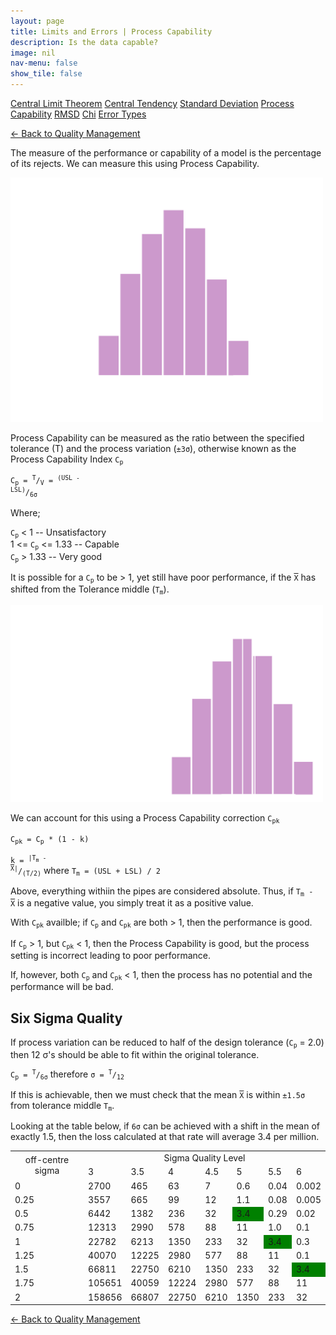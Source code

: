 ```yaml
---
layout: page
title: Limits and Errors | Process Capability
description: Is the data capable?
image: nil
nav-menu: false
show_tile: false
---
```


<a href="central-limit-theorem.html" class="button small">Central Limit Theorem</a>
<a href="central-tendency.html" class="button small">Central Tendency</a>
<a href="standard-deviation.html" class="button small">Standard Deviation</a>
<a href="process-capability.html" class="button special small">Process Capability</a>
<a href="rmsd.html" class="button small">RMSD</a>
<a href="chi.html" class="button small">Chi</a>
<a href="error-types.html" class="button small">Error Types</a>

<script src="../assets/js/spc.js"></script>
<script src="../assets/js/process-capability.js"></script>

<a href="/quality-management">&#x2190; Back to Quality Management</a>

The measure of the performance or capability of a model is the percentage of its rejects. We can measure this using Process Capability.

<img src="../../assets/images/process-capability.png" width="500" />

Process Capability can be measured as the ratio between the specified tolerance (T) and the process variation (<code>&#xB1;3&sigma;</code>), otherwise known as the Process Capability Index <code>C<sub>p</sub></code>

<code>C<sub>p</sub> = <sup>T</sup>/<sub>V</sub> = <sup>(USL - LSL)</sup>/<sub>6&sigma;</sub></code>

Where;

<code>C<sub>p</sub></code> < 1 -- Unsatisfactory<br />
1 <= <code>C<sub>p</sub></code> <= 1.33 -- Capable<br />
<code>C<sub>p</sub></code> > 1.33 -- Very good

It is possible for a <code>C<sub>p</sub></code> to be > 1, yet still have poor performance, if the <code><span style="text-decoration: overline;">X</span></code> has shifted from the Tolerance middle (<code>T<sub>m</sub></code>).

<img src="../../assets/images/process-capability-shift.png" width="500" />

We can account for this using a Process Capability correction <code>C<sub>pk</sub></code>

<code>C<sub>pk</sub> = C<sub>p</sub> * (1 - k)</code>

<code>k = <sup>|T<sub>m</sub> - <span style="text-decoration: overline;">X</span>|</sup>/<sub>(T/2)</sub></code> where <code>T<sub>m</sub> = (USL + LSL) / 2</code>

Above, everything withiin the pipes are considered absolute.  Thus, if <code>T<sub>m</sub> - <span style="text-decoration: overline;">X</span></code> is a negative value, you simply treat it as a positive value.

With <code>C<sub>pk</sub></code> availble; if <code>C<sub>p</sub></code> and <code>C<sub>pk</sub></code> are both > 1, then the performance is good.

If <code>C<sub>p</sub></code> > 1, but <code>C<sub>pk</sub></code> < 1, then the Process Capability is good, but the process setting is incorrect leading to poor performance.

If, however, both <code>C<sub>p</sub></code> and <code>C<sub>pk</sub></code> < 1, then the process has no potential and the performance will be bad.

## Six Sigma Quality

If process variation can be reduced to half of the design tolerance (<code>C<sub>p</sub></code> = 2.0) then 12 &sigma;'s should be able to fit within the original tolerance.

<code>C<sub>p</sub> = <sup>T</sup>/<sub>6&sigma;</sub></code> therefore <code>&sigma; = <sup>T</sup>/<sub>12</sub></code>

If this is achievable, then we must check that the mean <code><span style="text-decoration: overline;">X</span></code> is within <code>&#xB1;1.5&sigma;</code> from tolerance middle <code>T<sub>m</sub></code>.

Looking at the table below, if <code>6&sigma;</code> can be achieved with a shift in the mean of exactly 1.5, then the loss calculated at that rate will average 3.4 per million. 

<table>
  <tr>
    <td rowspan="2" width="150" style="text-align: center;">off-centre sigma</td>
    <td colspan="7" style="text-align: center;">Sigma Quality Level</td>
  </tr>
  <tr>
    <td>3</td>
    <td>3.5</td>
    <td>4</td>
    <td>4.5</td>
    <td>5</td>
    <td>5.5</td>
    <td>6</td>
  </tr>
  <tr>
    <td>0</td>
    <td>2700</td>
    <td>465</td>
    <td>63</td>
    <td>7</td>
    <td>0.6</td>
    <td>0.04</td>
    <td>0.002</td>
  </tr>
  <tr>
    <td>0.25</td>
    <td>3557</td>
    <td>665</td>
    <td>99</td>
    <td>12</td>
    <td>1.1</td>
    <td>0.08</td>
    <td>0.005</td>
  </tr>
  <tr>
    <td>0.5</td>
    <td>6442</td>
    <td>1382</td>
    <td>236</td>
    <td>32</td>
    <td style="background-color: green;">3.4</td>
    <td>0.29</td>
    <td>0.02</td>
  </tr>
  <tr>
    <td>0.75</td>
    <td>12313</td>
    <td>2990</td>
    <td>578</td>
    <td>88</td>
    <td>11</td>
    <td>1.0</td>
    <td>0.1</td>
  </tr>
  <tr>
    <td>1</td>
    <td>22782</td>
    <td>6213</td>
    <td>1350</td>
    <td>233</td>
    <td>32</td>
    <td style="background-color: green;">3.4</td>
    <td>0.3</td>
  </tr>
  <tr>
    <td>1.25</td>
    <td>40070</td>
    <td>12225</td>
    <td>2980</td>
    <td>577</td>
    <td>88</td>
    <td>11</td>
    <td>0.1</td>
  </tr>
  <tr>
    <td>1.5</td>
    <td>66811</td>
    <td>22750</td>
    <td>6210</td>
    <td>1350</td>
    <td>233</td>
    <td>32</td>
    <td style="background-color: green;">3.4</td>
  </tr>
  <tr>
    <td>1.75</td>
    <td>105651</td>
    <td>40059</td>
    <td>12224</td>
    <td>2980</td>
    <td>577</td>
    <td>88</td>
    <td>11</td>
  </tr>
  <tr>
    <td>2</td>
    <td>158656</td>
    <td>66807</td>
    <td>22750</td>
    <td>6210</td>
    <td>1350</td>
    <td>233</td>
    <td>32</td>
  </tr>
</table>


<a href="/quality-management">&#x2190; Back to Quality Management</a>
